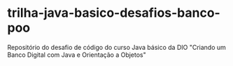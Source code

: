 # trilha-java-basico-desafios-banco-poo
Repositório do desafio de código do curso Java básico da DIO "Criando um Banco Digital com Java e Orientação a Objetos"
